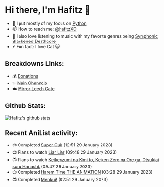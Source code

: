 # Hi there, I'm Hafitz 👋
- 🐍 I put mostly of my focus on [Python](https://python.org)
- 📫 How to reach me: [@hafitzXD](https://t.me/hafitzXD)
- 🎵 I also love listening to music with my favorite genres being [Symphonic Blackened Deathcore](https://youtu.be/qyYmS_iBcy4)
- ⚡ Fun fact: I love Cat 😺

## Breakdowns Links:
- 💰 [Donations](https://t.me/TheBreakdowns/2)
- ✨ [Main Channels](https://t.me/TheBreakdowns)
- ☁️ [Mirror Leech Gate](https://t.me/BreakdownsGate)

## Github Stats:
![Hafitz's github stats](https://github-readme-stats.vercel.app/api?username=breakdowns&show_icons=true&count_private=true&bg_color=00000000&text_color=777)

## Recent AniList activity:
<!-- ANILIST_ACTIVITY:start -->

-   📺 Completed [Super Cub](https://anilist.co/anime/113418) (12:51 29 January 2023)
-   📺 Plans to watch [Liar Liar](https://anilist.co/anime/131863) (09:48 29 January 2023)
-   📺 Plans to watch [Keikenzumi na Kimi to, Keiken Zero na Ore ga, Otsukiai suru Hanashi.](https://anilist.co/anime/154459) (09:47 29 January 2023)
-   📺 Completed [Harem Time THE ANIMATION](https://anilist.co/anime/14991) (03:28 29 January 2023)
-   📺 Completed [Menkui!](https://anilist.co/anime/10419) (02:51 29 January 2023)

<!-- ANILIST_ACTIVITY:end -->
